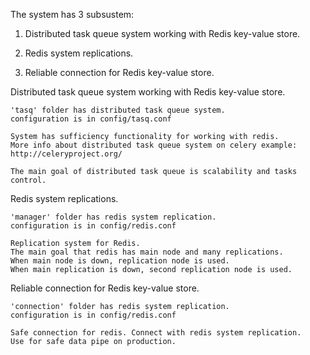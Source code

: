 The system has 3 subsustem:

 1) Distributed task queue system working with Redis key-value store.

 2) Redis system replications.

 3) Reliable connection for Redis key-value store.


Distributed task queue system working with Redis key-value store.

    'tasq' folder has distributed task queue system.
    configuration is in config/tasq.conf

    System has sufficiency functionality for working with redis.
    More info about distributed task queue system on celery example: http://celeryproject.org/

    The main goal of distributed task queue is scalability and tasks control.

Redis system replications.

    'manager' folder has redis system replication.
    configuration is in config/redis.conf

    Replication system for Redis.
    The main goal that redis has main node and many replications.
    When main node is down, replication node is used.
    When main replication is down, second replication node is used.


Reliable connection for Redis key-value store.

    'connection' folder has redis system replication.
    configuration is in config/redis.conf

    Safe connection for redis. Connect with redis system replication.
    Use for safe data pipe on production.